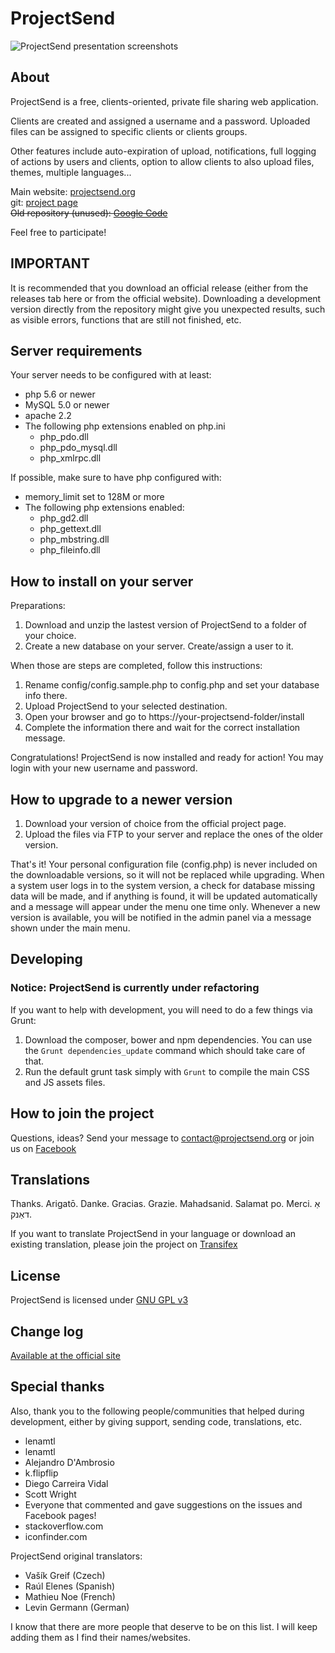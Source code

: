 # ProjectSend

![ProjectSend presentation screenshots](https://www.projectsend.org/screenshots.png)

## About

ProjectSend is a free, clients-oriented, private file sharing web application.

Clients are created and assigned a username and a password.
Uploaded files can be assigned to specific clients or clients groups.

Other features include auto-expiration of upload, notifications, full logging of actions by users and clients, option to allow clients to also upload files, themes, multiple languages...

Main website: [projectsend.org](https://www.projectsend.org)  
git: [project page](https://github.com/ignacionelson/ProjectSend)  
~~Old repository (unused): [Google Code](http://code.google.com/p/clients-oriented-ftp)~~

Feel free to participate!

## IMPORTANT

It is recommended that you download an official release (either from the releases tab here or from the official website).
Downloading a development version directly from the repository might give you unexpected results, such as visible errors, functions that are still not finished, etc.

## Server requirements

Your server needs to be configured with at least:

* php 5.6 or newer
* MySQL 5.0 or newer
* apache 2.2
* The following php extensions enabled on php.ini
  * php_pdo.dll
  * php_pdo_mysql.dll
  * php_xmlrpc.dll

If possible, make sure to have php configured with:

* memory_limit set to 128M or more
* The following php extensions enabled:
  * php_gd2.dll
  * php_gettext.dll
  * php_mbstring.dll
  * php_fileinfo.dll

## How to install on your server

Preparations:

1. Download and unzip the lastest version of ProjectSend to a folder of your choice.
1. Create a new database on your server. Create/assign a user to it.

When those are steps are completed, follow this instructions:

1. Rename config/config.sample.php to config.php and set your database info there.
1. Upload ProjectSend to your selected destination.
1. Open your browser and go to https://your-projectsend-folder/install
1. Complete the information there and wait for the correct installation message.

Congratulations! ProjectSend is now installed and ready for action!
You may login with your new username and password.

## How to upgrade to a newer version

1. Download your version of choice from the official project page.
1. Upload the files via FTP to your server and replace the ones of the older version.

That's it!
Your personal configuration file (config.php) is never included on the downloadable versions, so it will not be replaced while upgrading.
When a system user logs in to the system version, a check for database missing data will be made, and if anything is found, it will be updated automatically and a message will appear under the menu one time only.
Whenever a new version is available, you will be notified in the admin panel via a message shown under the main menu.

## Developing

### Notice: ProjectSend is currently under refactoring

If you want to help with development, you will need to do a few things via Grunt:

1. Download the composer, bower and npm dependencies. You can use the ````Grunt dependencies_update```` command which should take care of that.
1. Run the default grunt task simply with ````Grunt```` to compile the main CSS and JS assets files.

## How to join the project

Questions, ideas?
Send your message to contact@projectsend.org or join us on [Facebook](https://www.facebook.com/projectsend/)

## Translations

Thanks. Arigatō. Danke. Gracias. Grazie. Mahadsanid. Salamat po. Merci. אַ דאַנק.

If you want to translate ProjectSend in your language or download an existing translation, please join the project on [Transifex](https://www.transifex.com/projects/p/projectsend)

## License

ProjectSend is licensed under [GNU GPL v3](https://www.gnu.org/licenses/gpl.html)

## Change log

[Available at the official site](https://www.projectsend.org/change-log/)

## Special thanks

Also, thank you to the following people/communities that helped during development, either by giving support, sending code, translations, etc.

* lenamtl
* lenamtl
* Alejandro D'Ambrosio
* k.flipflip
* Diego Carreira Vidal
* Scott Wright
* Everyone that commented and gave suggestions on the issues and Facebook pages!
* stackoverflow.com
* iconfinder.com

ProjectSend original translators:

* Vašík Greif (Czech)
* Raúl Elenes (Spanish)
* Mathieu Noe (French)
* Levin Germann (German)

I know that there are more people that deserve to be on this list. I will keep adding them as I find their names/websites.
